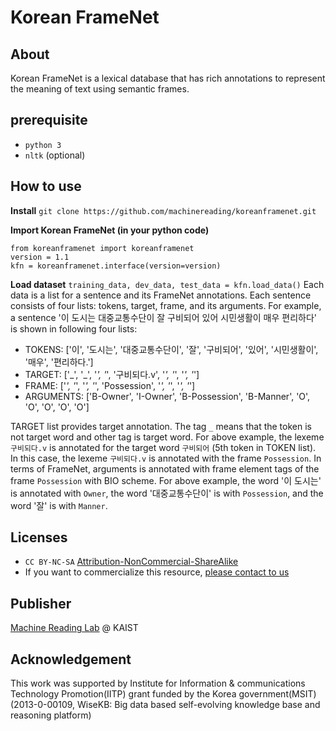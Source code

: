# Korean FrameNet

## About
Korean FrameNet is a lexical database that has rich annotations to represent the meaning of text using semantic frames.

## prerequisite
* `python 3`
* `nltk` (optional)

## How to use
**Install**
`git clone https://github.com/machinereading/koreanframenet.git`

**Import Korean FrameNet (in your python code)**
```
from koreanframenet import koreanframenet
version = 1.1 
kfn = koreanframenet.interface(version=version)
```

**Load dataset**
`training_data, dev_data, test_data = kfn.load_data()`
Each data is a list for a sentence and its FrameNet annotations. Each sentence consists of four lists: tokens, target, frame, and its arguments. For example, a sentence '이 도시는 대중교통수단이 잘 구비되어 있어 시민생활이 매우 편리하다' is shown in following four lists:
* TOKENS: ['이', '도시는', '대중교통수단이', '잘', '구비되어', '있어', '시민생활이', '매우', '편리하다.']
* TARGET: ['\_', '\_', '_', '_', '구비되다.v', '_', '_', '_', '_']
* FRAME: ['_', '_', '_', '_', 'Possession', '_', '_', '_', '_']
* ARGUMENTS: ['B-Owner', 'I-Owner', 'B-Possession', 'B-Manner', 'O', 'O', 'O', 'O', 'O']

TARGET list provides target annotation. The tag `_` means that the token is not target word and other tag is target word. For above example, the lexeme `구비되다.v` is annotated for the target word `구비되어` (5th token in TOKEN list). In this case, the lexeme `구비되다.v` is annotated with the frame `Possession`. In terms of FrameNet, arguments is annotated with frame element tags of the frame `Possession` with BIO scheme. For above example, the word '이 도시는' is annotated with `Owner`, the word '대중교통수단이' is with `Possession`, and the word '잘' is with `Manner`. 


## Licenses
* `CC BY-NC-SA` [Attribution-NonCommercial-ShareAlike](https://creativecommons.org/licenses/by-nc-sa/2.0/)
* If you want to commercialize this resource, [please contact to us](http://mrlab.kaist.ac.kr/contact)

## Publisher
[Machine Reading Lab](http://mrlab.kaist.ac.kr/) @ KAIST

## Acknowledgement
This work was supported by Institute for Information & communications Technology Promotion(IITP) grant funded by the Korea government(MSIT) (2013-0-00109, WiseKB: Big data based self-evolving knowledge base and reasoning platform)
